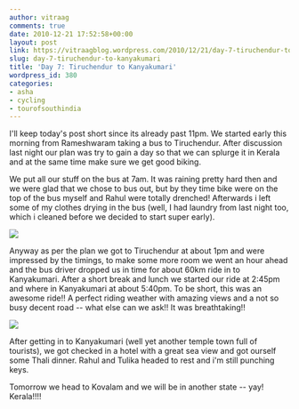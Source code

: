 ```yaml
---
author: vitraag
comments: true
date: 2010-12-21 17:52:58+00:00
layout: post
link: https://vitraagblog.wordpress.com/2010/12/21/day-7-tiruchendur-to-kanyakumari/
slug: day-7-tiruchendur-to-kanyakumari
title: 'Day 7: Tiruchendur to Kanyakumari'
wordpress_id: 380
categories:
- asha
- cycling
- tourofsouthindia
---
```


I'll keep today's post short since its already past 11pm. We started early this morning from Rameshwaram taking a bus to Tiruchendur. After discussion last night our plan was try to gain a day so that we can splurge it in Kerala and at the same time make sure we get good biking.

We put all our stuff on the bus at 7am. It was raining pretty hard then and we were glad that we chose to bus out, but by they time bike were on the top of the bus myself and Rahul were totally drenched! Afterwards i left some of my clothes drying in the bus (well, I had laundry from last night too, which i cleaned before we decided to start super early).

[![]({{site.images}}/2010/12/IMG_0350-300x225.jpg)]({{site.images}}/2010/12/IMG_0350.jpg)

Anyway as per the plan we got to Tiruchendur at about 1pm and were impressed by the timings, to make some more room we went an hour ahead and the bus driver dropped us in time for about 60km ride in to Kanyakumari. After a short break and lunch we started our ride at 2:45pm and where in Kanyakumari at about 5:40pm. To be short, this was an awesome ride!! A perfect riding weather with amazing views and a not so busy decent road -- what else can we ask!! It was breathtaking!!

[![]({{site.images}}/2010/12/IMG_0362-300x225.jpg)]({{site.images}}/2010/12/IMG_0362.jpg)

After getting in to Kanyakumari (well yet another temple town full of tourists), we got checked in a hotel with a great sea view and got ourself some Thali dinner. Rahul and Tulika headed to rest and i'm still punching keys.

Tomorrow we head to Kovalam and we will be in another state -- yay! Kerala!!!!
